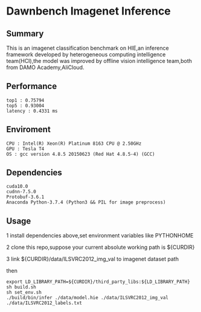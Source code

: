 # Dawnbench Imagenet Inference

## Summary
This is an imagenet classification benchmark on HIE,an inference framework developed by heterogeneous computing intelligence team(HCI),the model was improved by offline vision intelligence team,both from DAMO Academy,AliCloud.

## Performance
```
top1 : 0.75794
top5 : 0.93004
latency : 0.4331 ms
```

## Enviroment
```
CPU : Intel(R) Xeon(R) Platinum 8163 CPU @ 2.50GHz
GPU : Tesla T4
OS : gcc version 4.8.5 20150623 (Red Hat 4.8.5-4) (GCC)
```

## Dependencies
```
cuda10.0
cudnn-7.5.0
Protobuf-3.6.1
Anaconda Python-3.7.4 (Python3 && PIL for image preprocess)
```


## Usage
1 install dependencies above,set environment variables like PYTHONHOME

2 clone this repo,suppose your current absolute working path is ${CURDIR}

3 link ${CURDIR}/data/ILSVRC2012_img_val to imagenet dataset path

then
```
export LD_LIBRARY_PATH=${CURDIR}/third_party_libs:${LD_LIBRARY_PATH}
sh build.sh
sh set_env.sh
./build/bin/infer ./data/model.hie ./data/ILSVRC2012_img_val ./data/ILSVRC2012_labels.txt
```
